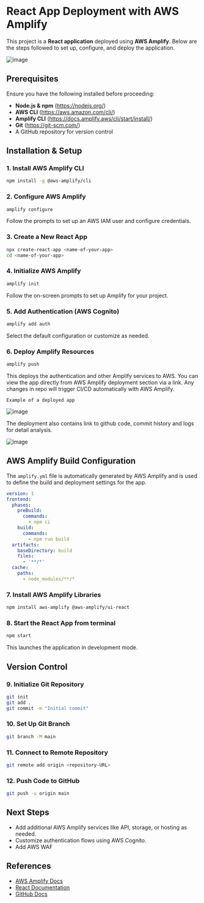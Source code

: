 # React App Deployment with AWS Amplify

This project is a **React application** deployed using **AWS Amplify**. Below are the steps followed to set up, configure, and deploy the application.

![image](https://github.com/user-attachments/assets/65bca553-6590-4e6d-8d21-63069d35f64f)


## Prerequisites
Ensure you have the following installed before proceeding:
- **Node.js & npm** (https://nodejs.org/)
- **AWS CLI** (https://aws.amazon.com/cli/)
- **Amplify CLI** (https://docs.amplify.aws/cli/start/install/)
- **Git** (https://git-scm.com/)
- A GitHub repository for version control

## Installation & Setup

### 1. Install AWS Amplify CLI
```sh
npm install -g @aws-amplify/cli
```

### 2. Configure AWS Amplify
```sh
amplify configure
```
Follow the prompts to set up an AWS IAM user and configure credentials.

### 3. Create a New React App
```sh
npx create-react-app <name-of-your-app>
cd <name-of-your-app>
```

### 4. Initialize AWS Amplify
```sh
amplify init
```
Follow the on-screen prompts to set up Amplify for your project.

### 5. Add Authentication (AWS Cognito)
```sh
amplify add auth
```
Select the default configuration or customize as needed.

### 6. Deploy Amplify Resources
```sh
amplify push
```
This deploys the authentication and other Amplify services to AWS. You can view the app directly from AWS Amplify deployment section via a link.
Any changes in repo will trigger CI/CD automatically with AWS Amplify.

`Example of a deployed app`

![image](https://github.com/user-attachments/assets/ace16316-6261-4b50-a56b-cc3cb3974708)

The deployment also contains link to github code, commit history and logs for detail analysis.

![image](https://github.com/user-attachments/assets/1460ad9d-efc0-4b25-8efe-629808b3b55b)


## AWS Amplify Build Configuration

The `amplify.yml` file is automatically generated by AWS Amplify and is used to define the build and deployment settings for the app.

```yaml
version: 1
frontend:
  phases:
    preBuild:
      commands:
        - npm ci
    build:
      commands:
        - npm run build
  artifacts:
    baseDirectory: build
    files:
      - '**/*'
  cache:
    paths:
      - node_modules/**/*
```


### 7. Install AWS Amplify Libraries
```sh
npm install aws-amplify @aws-amplify/ui-react
```

### 8. Start the React App from terminal
```sh
npm start
```
This launches the application in development mode.

## Version Control 

### 9. Initialize Git Repository
```sh
git init
git add .
git commit -m "Initial commit"
```

### 10. Set Up Git Branch
```sh
git branch -M main
```

### 11. Connect to Remote Repository
```sh
git remote add origin <repository-URL>
```

### 12. Push Code to GitHub
```sh
git push -u origin main
```

## Next Steps
- Add additional AWS Amplify services like API, storage, or hosting as needed.
- Customize authentication flows using AWS Cognito.
- Add AWS WAF

## References
- [AWS Amplify Docs](https://docs.amplify.aws/)
- [React Documentation](https://reactjs.org/)
- [GitHub Docs](https://docs.github.com/)


